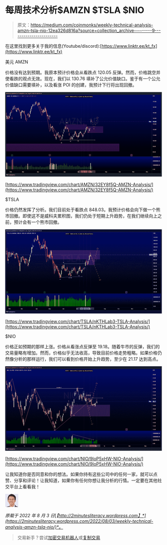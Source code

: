 # 每周技术分析$AMZN $TSLA $NIO

> 原文：<https://medium.com/coinmonks/weekly-technical-analysis-amzn-tsla-nio-12ea326d816a?source=collection_archive---------9----------------------->

在这里找到更多关于我的信息(Youtube/discord):[https://www.linktr.ee/kt_fx](https://www.linktr.ee/kt_fx)

美元 AMZN

价格没有达到预期。我原本预计价格会从看跌点 120.05 反弹。然而，价格跳空并使看跌的观点无效。现在，我们以 130.76 填补了公允价值缺口。鉴于有一个公允价值缺口需要填补，以及看涨 POI 的创建，我预计下行将出现回撤。

![](img/61c85c4ebcd6d96871495b3883be4ca7.png)

[https://www.tradingview.com/chart/AMZN/32EY8f5Q-AMZN-Analysis/](https://www.tradingview.com/chart/AMZN/32EY8f5Q-AMZN-Analysis/)

$TSLA

价格仍然发挥了分析。我们目前处于看跌点 848.03。我预计价格会向下做一个熊市回撤。即使这不是威科夫累积图，我们仍处于短期上升趋势，在我们继续向上之前，预计会有一个熊市回撤。

![](img/6f887353d5307f891b56d9ae46cd05ad.png)

[https://www.tradingview.com/chart/TSLA/nKTHLab3-TSLA-Analysis/](https://www.tradingview.com/chart/TSLA/nKTHLab3-TSLA-Analysis/)

$NIO

价格正如预期的那样上涨。价格从看涨点反弹至 19.18。随着牛市的反弹，我们的交易量略有增加。然而，价格似乎无法收高，导致目前价格走势粗略。如果价格仍然像分析的那样运行，我们可以看到价格开始上升趋势，至少在 21.17 达到高点。

![](img/b9ad53d344f32aeb46b7f27b01c56de5.png)

[https://www.tradingview.com/chart/NIO/9loP5xHW-NIO-Analysis/](https://www.tradingview.com/chart/NIO/9loP5xHW-NIO-Analysis/)

让我知道你是否同意和你的想法。如果你持有这些公司中的任何一家，就可以点赞、分享和评论！让我知道，如果你有任何你想让我分析的行情。一定要在其他社交平台上看看我！

![](img/4a73831f7d55c842e446b75fef41b041.png)

*原载于 2022 年 8 月 3 日*[*【http://2minutesliteracy.wordpress.com】*](https://2minutesliteracy.wordpress.com/2022/08/03/weekly-technical-analysis-amzn-tsla-nio/)*。*

> 交易新手？尝试[加密交易机器人](/coinmonks/crypto-trading-bot-c2ffce8acb2a)或[复制交易](/coinmonks/top-10-crypto-copy-trading-platforms-for-beginners-d0c37c7d698c)